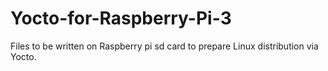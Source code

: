 # Yocto-for-Raspberry-Pi-3
Files to be written on Raspberry pi sd card to prepare Linux distribution via Yocto.
